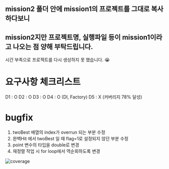 ## mission2 폴더 안에 mission1의 프로젝트를 그대로 복사하다보니
## mission2지만 프로젝트명, 실행파일 등이 mission1이라고 나오는 점 양해 부탁드립니다.
시간 부족으로 프로젝트를 다시 생성하지 못 했습니다. 😭


# 요구사항 체크리스트
D1 : O
D2 : O
D3 : O
D4 : O (DI, Factory)
D5 : X (커버리지 78% 달성)


# bugfix 
1. twoBest 배열의 index가 overrun 되는 부분 수정
2. 완벽Hit 에서 twoBest 일 때 flag=1로 설정되지 않던 부분 수정
3. point 변수의 타입을 double로 변경
4. 재정렬 작업 시  for loop에서 역순회하도록 변경


![coverage](https://github.com/user-attachments/assets/fae4bcca-55bd-4b7f-b741-3da268a32e0b)
